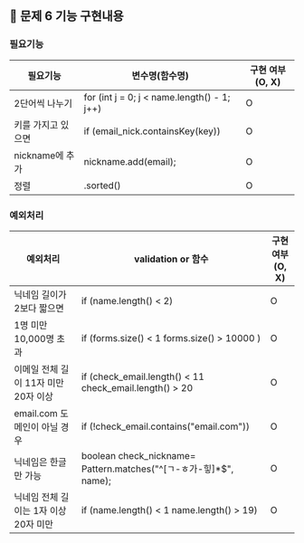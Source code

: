 ## 🚀 문제 6 기능 구현내용

### 필요기능


| 필요기능         | 변수명(함수명)                                    | 구현 여부(O, X) |
|--------------|---------------------------------------------|-------------|
| 2단어씩 나누기     | for (int j = 0; j < name.length() - 1; j++) | O           |
| 키를 가지고 있으면   | if (email_nick.containsKey(key)) | O           |
| nickname에 추가 |  nickname.add(email);| O           |
| 정렬           |  .sorted()| O           |

### 예외처리

| 예외처리                    | validation or 함수                          | 구현 여부(O, X) |
|-------------------------|-------------------------------------------|-------------|
| 닉네임 길이가 2보다 짧으면         | if (name.length() < 2)                    | O           |
| 1명 미만 10,000명 초과        | if (forms.size() < 1  forms.size() > 10000 ) | O           |
| 이메일 전체 길이 11자 미만 20자 이상 |  if (check_email.length() < 11  check_email.length() > 20 | O           |
| email.com 도메인이 아닐 경우    |     if (!check_email.contains("email.com"))          | O           |
| 닉네임은 한글만 가능             |       boolean check_nickname= Pattern.matches("^[ㄱ-ㅎ가-힣]*$", name); | O           |
| 닉네임 전체 길이는 1자 이상 20자 미만   |   if (name.length() < 1  name.length() > 19)          | O           |